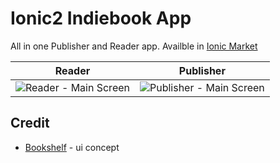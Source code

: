 # Ionic2 Indiebook App
All in one Publisher and Reader app. Availble in [Ionic Market](https://market.ionic.io/starters/ionic2-indiebook-starter)

|     Reader    |     Publisher       | 
| :-------------: |:-------------:|
| ![Reader - Main Screen](https://s3.amazonaws.com/ionic-marketplace/ionic2-indiebook-starter/screenshot_1.png "Reader - Main Screen")      | ![Publisher - Main Screen](https://s3.amazonaws.com/ionic-marketplace/ionic2-indiebook-starter/screenshot_3.png "Publisher - Main Screen") |

## Credit
* [Bookshelf](https://www.uplabs.com/posts/bookshelf) - ui concept
